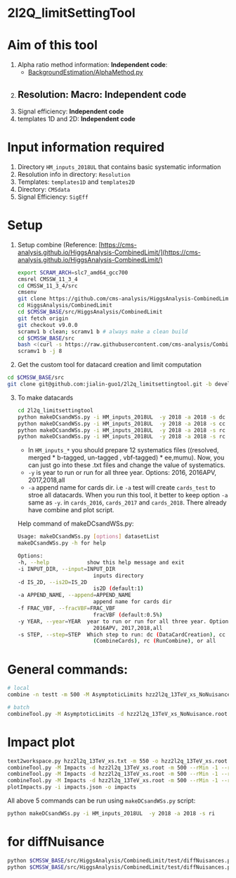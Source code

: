 # 2l2Q_limitSettingTool

# Aim of this tool

1. Alpha  ratio method information: **Independent code**:
    - [BackgroundEstimation/AlphaMethod.py](https://github.com/jialin-guo1/HZZAnalysis/blob/994e9a59b67da505dbe7d15605558ab414eb1310/BackgroundEstimation/AlphaMethod.py)
1.  Resolution: Macro: **Independent code**
    -
1. Signal efficiency: **Independent code**
1. templates 1D and 2D: **Independent code**


# Input information required

1. Directory `HM_inputs_2018UL` that contains basic systematic information
2. Resolution info in directory: `Resolution`
3. Templates: `templates1D` and  `templates2D`
4. Directory: `CMSdata`
5. Signal Efficiency: `SigEff`

# Setup

1. Setup combine (Reference: [https://cms-analysis.github.io/HiggsAnalysis-CombinedLimit/](https://cms-analysis.github.io/HiggsAnalysis-CombinedLimit/)

    ```bash
    export SCRAM_ARCH=slc7_amd64_gcc700
    cmsrel CMSSW_11_3_4
    cd CMSSW_11_3_4/src
    cmsenv
    git clone https://github.com/cms-analysis/HiggsAnalysis-CombinedLimit.git HiggsAnalysis/CombinedLimit
    cd HiggsAnalysis/CombinedLimit
    cd $CMSSW_BASE/src/HiggsAnalysis/CombinedLimit
    git fetch origin
    git checkout v9.0.0
    scramv1 b clean; scramv1 b # always make a clean build
    cd $CMSSW_BASE/src
    bash <(curl -s https://raw.githubusercontent.com/cms-analysis/CombineHarvester/main/CombineTools/scripts/sparse-checkout-ssh.sh)
    scramv1 b -j 8
    ```

2. Get the custom tool for datacard creation and limit computation

  ```bash
  cd $CMSSW_BASE/src
  git clone git@github.com:jialin-guo1/2l2q_limitsettingtool.git -b develop
  ```

3. To make datacards

    ```bash
    cd 2l2q_limitsettingtool
    python makeDCsandWSs.py -i HM_inputs_2018UL  -y 2018 -a 2018 -s dc
    python makeDCsandWSs.py -i HM_inputs_2018UL  -y 2018 -a 2018 -s cc
    python makeDCsandWSs.py -i HM_inputs_2018UL  -y 2018 -a 2018 -s rc
    python makeDCsandWSs.py -i HM_inputs_2018UL  -y 2018 -a 2018 -s rc
    ```

    - In `HM_inputs_*` you should prepare 12 systematics files  ((resolved, merged * b-tagged, un-tagged , vbf-tagged) * ee,mumu). Now, you can just go into these .txt files and change the value of systematics.
    - `-y` is year to run or run for all three year. Options: 2016, 2016APV, 2017,2018,all
    - `-a` append name for cards dir. i.e `-a` test will create `cards_test` to stroe all datacards. When you run this tool, it better to keep option `-a` same as `-y`. in `cards_2016`, `cards_2017` and `cards_2018`. There already have combine and plot script.

    Help command of makeDCsandWSs.py:

    ```bash
    Usage: makeDCsandWSs.py [options] datasetList
    makeDCsandWSs.py -h for help

    Options:
    -h, --help            show this help message and exit
    -i INPUT_DIR, --input=INPUT_DIR
                            inputs directory
    -d IS_2D, --is2D=IS_2D
                            is2D (default:1)
    -a APPEND_NAME, --append=APPEND_NAME
                            append name for cards dir
    -f FRAC_VBF, --fracVBF=FRAC_VBF
                            fracVBF (default:0.5%)
    -y YEAR, --year=YEAR  year to run or run for all three year. Options: 2016,
                            2016APV, 2017,2018,all
    -s STEP, --step=STEP  Which step to run: dc (DataCardCreation), cc
                            (CombineCards), rc (RunCombine), or all
    ```

# General commands:

```bash
# local
combine -n testt -m 500 -M AsymptoticLimits hzz2l2q_13TeV_xs_NoNuisance.txt --rMax 1 --rAbsAcc 0 --run blind

# batch
combineTool.py -M AsymptoticLimits -d hzz2l2q_13TeV_xs_NoNuisance.root --rMax 1 --rAbsAcc 0 --run blind -m 500 --job-mode condor
```

# Impact plot

```bash
text2workspace.py hzz2l2q_13TeV_xs.txt -m 550 -o hzz2l2q_13TeV_xs.root
combineTool.py -M Impacts -d hzz2l2q_13TeV_xs.root -m 500 --rMin -1 --rMax 2 --robustFit 1 --doInitialFit  -t -1 --expectSignal 1
combineTool.py -M Impacts -d hzz2l2q_13TeV_xs.root -m 500 --rMin -1 --rMax 2 --robustFit 1 --doFits
combineTool.py -M Impacts -d hzz2l2q_13TeV_xs.root -m 500 --rMin -1 --rMax 2 --robustFit 1 --output impacts.json
plotImpacts.py -i impacts.json -o impacts
```

All above 5 commands can be run using `makeDCsandWSs.py` script:

```bash
python makeDCsandWSs.py -i HM_inputs_2018UL  -y 2018 -a 2018 -s ri
```

# for diffNuisance

```bash
python $CMSSW_BASE/src/HiggsAnalysis/CombinedLimit/test/diffNuisances.py --help
python $CMSSW_BASE/src/HiggsAnalysis/CombinedLimit/test/diffNuisances.py fitDiagnosticsTest.root  --all
```
